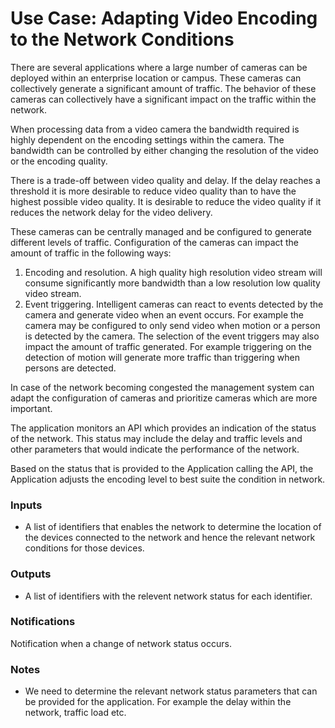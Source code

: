 # Use Case: Adapting Video Encoding to the Network Conditions

There are several applications where a large number of cameras can be deployed within an enterprise location or campus. These cameras can collectively generate a significant amount of traffic. The behavior of these cameras can collectively have a significant impact on the traffic within the network.



When processing data from a video camera the bandwidth required is highly dependent on the encoding settings within the camera. The bandwidth can be controlled by either changing the resolution of the video or the encoding quality.



There is a trade-off between video quality and delay. If the delay reaches a threshold it is more desirable to reduce video quality than to have the highest possible video quality. It is desirable to reduce the video quality if it reduces the network delay for the video delivery.



These cameras can be centrally managed and be configured to generate different levels of traffic. Configuration of the cameras can impact the amount of traffic in the following ways:



1.  Encoding and resolution. A high quality high resolution video stream will consume significantly more bandwidth than a low resolution low quality video stream.
2.  Event triggering. Intelligent cameras can react to events detected by the camera and generate video when an event occurs. For example the camera may be configured to only send video when motion or a person is detected by the camera. The selection of the event triggers may also impact the amount of traffic generated. For example triggering on the detection of motion will generate more traffic than triggering when persons are detected.

In case of the network becoming congested the management system can adapt the configuration of cameras and prioritize cameras which are more important.



The application monitors an API which provides an indication of the status of the network. This status may include the delay and traffic levels and other parameters that would indicate the performance of the network.



Based on the status that is provided to the Application calling the API, the Application adjusts the encoding level to best suite the condition in network.

### Inputs

-   A list of identifiers that enables the network to determine the location of the devices connected to the network and hence the relevant network conditions for those devices.

### Outputs

-   A list of identifiers with the relevent network status for each identifier.

### Notifications

Notification when a change of network status occurs.

### Notes

-   We need to determine the relevant network status parameters that can be provided for the application. For example the delay within the network, traffic load etc.
